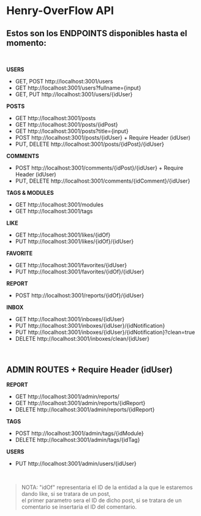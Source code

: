 # Henry-OverFlow API

## Estos son los ENDPOINTS disponibles hasta el momento:
<br/>

__USERS__

  - GET, POST http://localhost:3001/users
  - GET http://localhost:3001/users?fullname={input}
  - GET, PUT http://localhost:3001/users/{idUser}

__POSTS__

  - GET http://localhost:3001/posts
  - GET http://localhost:3001/posts/{idPost}
  - GET http://localhost:3001/posts?title={input}
  - POST http://localhost:3001/posts/{idUser} + Require Header (idUser)
  - PUT, DELETE http://localhost:3001/posts/{idPost}/{idUser}
  
__COMMENTS__

  - POST http://localhost:3001/comments/{idPost}/{idUser} + Require Header (idUser)
  - PUT, DELETE http://localhost:3001/comments/{idComment}/{idUser}

__TAGS & MODULES__

  - GET http://localhost:3001/modules
  - GET http://localhost:3001/tags

__LIKE__

  - GET http://localhost:3001/likes/{idOf}
  - PUT http://localhost:3001/likes/{idOf}/{idUser}

__FAVORITE__

  - GET http://localhost:3001/favorites/{idUser}
  - PUT http://localhost:3001/favorites/{idOf}/{idUser}

__REPORT__

  - POST http://localhost:3001/reports/{idOf}/{idUser}

__INBOX__

  - GET http://localhost:3001/inboxes/{idUser}
  - PUT http://localhost:3001/inboxes/{idUser}/{idNotification}
  - PUT http://localhost:3001/inboxes/{idUser}/{idNotification}?clean=true
  - DELETE http://localhost:3001/inboxes/clean/{idUser}

<br/>

## <b> ADMIN ROUTES </b> + Require Header (idUser)

__REPORT__

  - GET http://localhost:3001/admin/reports/
  - GET http://localhost:3001/admin/reports/{idReport}
  - DELETE http://localhost:3001/admin/reports/{idReport}
  
__TAGS__

  - POST http://localhost:3001/admin/tags/{idModule}
  - DELETE http://localhost:3001/admin/tags/{idTag}
  
__USERS__

  - PUT http://localhost:3001/admin/users/{idUser}
  

<br/>

> NOTA: "idOf" representaria el ID de la entidad a la que le estaremos dando like, si se tratara de un post, <br/> el primer parametro sera el ID de dicho post, si se tratara de un comentario se insertaria el ID del comentario.

